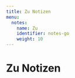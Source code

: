 ```yaml
---
title: Zu Notizen
menu:
  notes:
    name: Zu
    identifier: notes-go
    weight: 10
---
```


# Zu Notizen
